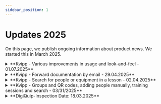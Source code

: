```yaml
---
sidebar_position: 1
---
```

# Updates 2025

On this page, we publish ongoing information about product news. We started this in March 2025.

<details>
  <summary>**Kvipp - Various improvements in usage and look-and-feel - 01.07.2025**</summary>
  <div>
    <div>In June, we made a lot of small improvements to the look and feel. Here are some examples.</div>
    <br/>
    <ul>
      <li>More precise text for uploading previous equipment-specific training</li>
      <li>Improved how Kvipp interprets ID cards. For HMS cards, for example, you can both scan the QR code and take a picture of your name on the back of the card</li>
      <li>Table improvements in Kvipp Company</li>
      <li>Standardization of design and design guide</li>
      <li>Retrieve training certificates from groups</li>
    </ul>
    <br/>
    <div>PS: In addition, we have been working on a new feature that will make training much easier! More information will come after the summer holidays! 👍</div>
  </div>
</details>

<details>
  <summary>**Kvipp - Forward documentation by email - 29.04.2025**</summary>
  <div>
    <div><strong>Email</strong></div>
    <div>When people with the "teacher" role have provided training, these sessions appear in lessons. We have added a function to send the document (PDF) by email. Select the people you wish to send documentation on behalf of and add the desired recipient</div>
    <br/>
  </div>
</details>

<details>
  <summary>**Kvipp - Search for people or equipment in a lesson - 02.04.2025**</summary>
  <div>
    <div><strong>Search in lessons</strong></div>
    <div>When people with the "teacher" role have provided training, these sessions appear in training lessons. We have added the ability to search for equipment and people to make it easier to find information afterwards. This is particularly relevant for training sessions with external participants, e.g. when a machine supplier provides training to a customer</div>
    <br/>
  </div>
</details>

<details>
  <summary>**Kvipp - Groups and QR codes, adding people manually, training sessions and search - 03/31/2025**</summary>
  <div>
    <div><strong>QR code for groups</strong></div>
    <div>Generate and print a QR code that applies to multiple equipment and people added to a group. Go to groups and select "KVIPP ID". You can print and hang this QR code, and when someone scans it, the person gets all the equipment in the group. When you provide training, you can also use the QR code to add all the people from the group.</div>
    <br/>
    <div><strong>Adding people manually to Kvipp Admin</strong></div>
    <div>Several people have requested the ability to add people manually in Kvipp Admin. We have added a function where you can search by first name, last name and date of birth - see the "+" button on the people page. Important: The person must have identified themselves via kvipp.it first to appear in the search. This way, there is more control over ensuring that the correct people are added.</div>
    <br/>
    <div><strong>Search for participants and equipment types in training sessions</strong></div>
    <div>With the role of "teacher", all training sessions end up in an overview. The overview includes all the people the teacher has trained - both internal and external. To retrieve who has received training, you can search by participant name and equipment type.</div>
  </div>
</details>

<details>
  <summary>**DigiQuip-Inspection Date: 18.03.2025**</summary>
  <div>
    <div><strong>Unlock Function</strong></div>
    <div>Administrators and the original inspector can now unlock completed inspections.</div>

    <div><strong>Save and Close Function</strong></div>
    <div>Inspections that are not completed are automatically saved as drafts.</div>
    <div>Drafts have the status "Not Inspected" and will not appear on the QR code landing page until finalized.</div>

    <div><strong>Pre-filling "OK" in Checklists</strong></div>
    <div>A new toggle function allows users to enable or disable the pre-filling of "OK" in checklists.</div>
    <div>This provides better control if an inspection is not completed immediately but needs to be continued later. More info can be found 
[here](/docs/DigiQuip/checklists#sjekkliste-for-sakkyndig-kontroll).</div>

    <div><strong>Retrieving Documents from BraReg</strong></div>
    <div>All documents related to the equipment and production year are now fetched directly from BraReg.</div>

    <div><strong>Bug Fixes</strong></div>
    <div>Corrected status in DigiQuip when equipment is set to "Not Approved" due to a Level 2 defect.</div>
    <div>Fixed an issue preventing some equipment from properly linking to BraReg.</div>
    <div>Resolved a synchronization issue for inspections from BraReg that already had an existing connection.</div>

    <div><strong>For more information, see [here](/docs/DigiQuip/inspections)</strong></div>
  </div>
</details>